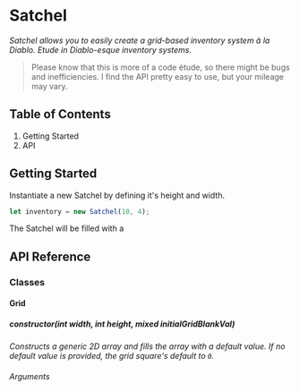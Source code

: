 # Satchel
*Satchel allows you to easily create a grid-based inventory system à la Diablo. Etude in Diablo-esque inventory systems.*
> Please know that this is more of a code étude, so there might be bugs and inefficiencies. I find the API pretty easy to use, but your mileage may vary.

## Table of Contents

1. Getting Started
1. API

## Getting Started

Instantiate a new Satchel by defining it's height and width.

```js
let inventory = new Satchel(10, 4);
```

The Satchel will be filled with a

## API Reference

### Classes

#### Grid

##### constructor(*int* width, *int* height, *mixed* initialGridBlankVal)

*Constructs a generic 2D array and fills the array with a default value. If no default value is provided, the grid square's default  to `0`.*

###### Arguments

- `width` How many squares wide the grid will be.
- `height` How many squares tall the grid will be.
- `initialGridBlankVal` The initial value that will be filled into the grid squares. It can be any type.

###### Examples

```js
new Grid(width, height, initialGridBlankVal);
new Grid(10, 4, {objectId: 1, foo: "bar"});
new Grid(100, 100, null);
```

---

###### isEmpty(*object* object)

*A helper function to check if an object is empty.*

###### Arguments

- `object` The object to check.

###### Return

`boolean`

###### Examples

```js
let myObj = {};
grid.isEmpty(myObj);
//--> true

let myObj = {myProp: true};
//--> false

```

---

###### stringifyCoords(*array* coords)

*Converts a coordinate pair array into a string. E.g `[1,2]` -> `"1,2"`. This method assumes the `coords` array will be two elements in length.

###### Arguments

- `coords` The array to convert.

###### Return

`string`

###### Examples

```js
grid.stringifyCoords([1,2]);
//--> "1,2"
```

---

###### boundariesTouching(*array* squareCoords, *array* grid)

Checks if a square coordinate is touching a boundary of the grid.

###### Arguments

- `squareCoords` The coordinates to check.
- `grid` The grid to check.

###### Return

`boolean`

###### Examples

```js
/* If we have a 2D array, say 5 by 5, coordinate `0,0` would return true, `1,3` would return false.
  [[0,0,0,0,0],
   [0,0,0,0,0],
   [0,0,0,0,0],
   [0,0,0,0,0],
   [0,0,0,0,0]]
*/
grid.boundariesTouching([0,4]);
//--> true

grid.boundariesTouching([2,2]);
//--> false

```

---

###### getNeighbors(*array* squareCoords)

Finds all neighboring squares relative to the square located at the provided coords and returns the collection of the neighbor's coordinates.

 ###### Arguments

- `squareCoords` The coordinates to check.

###### Return

`array` The 2D array of the neighboring square's coordinates

###### Examples

```js
/* Let's say we have a 3x3 2D array:
   [[0,0,0],
    [0,0,0],
    [0,0,0]]
*/

grid.getNeighbords[0,1]

//--> = {
//      "topLeft": false,
//      "top": false,
//      "topRight": false,
//      "left": [0,0],
//      "right": [0,2],
//      "bottomLeft": [1,0],
//      "bottom": [1,1],
//      "bottomRight": [1,2]
//    };

grid.getNeighbords[1,1]

//--> = {
//      "topLeft": [0,0],
//      "top": [0,1],
//      "topRight": [0,2],
//      "left": [1,0],
//      "right": [1,2],
//      "bottomLeft": [2,0],
//      "bottom": [2,1],
//      "bottomRight": [2,2]
//    };

```

#### Satchel

##### Extends
`Grid`

##### constructor

##### isClipboardEmpty
##### addToClipboard
##### clearClipboard
##### findItemCoords
##### compareSquareVal

